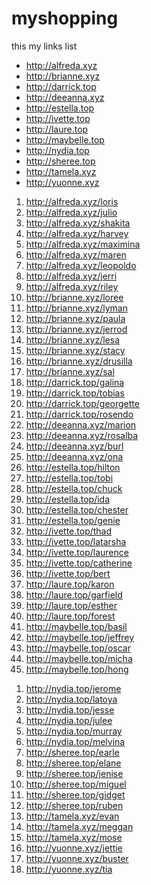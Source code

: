 # myshopping
this my links list


<ul>
<li><a href="http://alfreda.xyz" target="_blank">http://alfreda.xyz</a></li>
<li><a href="http://brianne.xyz" target="_blank">http://brianne.xyz</a></li>
<li><a href="http://darrick.top" target="_blank">http://darrick.top</a></li>
<li><a href="http://deeanna.xyz" target="_blank">http://deeanna.xyz</a></li>
<li><a href="http://estella.top" target="_blank">http://estella.top</a></li>
<li><a href="http://ivette.top" target="_blank">http://ivette.top</a></li>
<li><a href="http://laure.top" target="_blank">http://laure.top</a></li>
<li><a href="http://maybelle.top" target="_blank">http://maybelle.top</a></li>
<li><a href="http://nydia.top" target="_blank">http://nydia.top</a></li>
<li><a href="http://sheree.top" target="_blank">http://sheree.top</a></li>
<li><a href="http://tamela.xyz" target="_blank">http://tamela.xyz</a></li>
<li><a href="http://yuonne.xyz" target="_blank">http://yuonne.xyz</a></li>
</ul>


<ol>
<li><a href="http://alfreda.xyz/loris" target="_blank">http://alfreda.xyz/loris</a></li>
<li><a href="http://alfreda.xyz/julio" target="_blank">http://alfreda.xyz/julio</a></li>
<li><a href="http://alfreda.xyz/shakita" target="_blank">http://alfreda.xyz/shakita</a></li>
<li><a href="http://alfreda.xyz/harvey" target="_blank">http://alfreda.xyz/harvey</a></li>
<li><a href="http://alfreda.xyz/maximina" target="_blank">http://alfreda.xyz/maximina</a></li>
<li><a href="http://alfreda.xyz/maren" target="_blank">http://alfreda.xyz/maren</a></li>
<li><a href="http://alfreda.xyz/leopoldo" target="_blank">http://alfreda.xyz/leopoldo</a></li>
<li><a href="http://alfreda.xyz/jerri" target="_blank">http://alfreda.xyz/jerri</a></li>
<li><a href="http://alfreda.xyz/riley" target="_blank">http://alfreda.xyz/riley</a></li>
<li><a href="http://brianne.xyz/loree" target="_blank">http://brianne.xyz/loree</a></li>
<li><a href="http://brianne.xyz/lyman" target="_blank">http://brianne.xyz/lyman</a></li>
<li><a href="http://brianne.xyz/paula" target="_blank">http://brianne.xyz/paula</a></li>
<li><a href="http://brianne.xyz/jerrod" target="_blank">http://brianne.xyz/jerrod</a></li>
<li><a href="http://brianne.xyz/lesa" target="_blank">http://brianne.xyz/lesa</a></li>
<li><a href="http://brianne.xyz/stacy" target="_blank">http://brianne.xyz/stacy</a></li>
<li><a href="http://brianne.xyz/drusilla" target="_blank">http://brianne.xyz/drusilla</a></li>
<li><a href="http://brianne.xyz/sal" target="_blank">http://brianne.xyz/sal</a></li>
<li><a href="http://darrick.top/galina" target="_blank">http://darrick.top/galina</a></li>
<li><a href="http://darrick.top/tobias" target="_blank">http://darrick.top/tobias</a></li>
<li><a href="http://darrick.top/georgette" target="_blank">http://darrick.top/georgette</a></li>
<li><a href="http://darrick.top/rosendo" target="_blank">http://darrick.top/rosendo</a></li>
<li><a href="http://deeanna.xyz/marion" target="_blank">http://deeanna.xyz/marion</a></li>
<li><a href="http://deeanna.xyz/rosalba" target="_blank">http://deeanna.xyz/rosalba</a></li>
<li><a href="http://deeanna.xyz/burl" target="_blank">http://deeanna.xyz/burl</a></li>
<li><a href="http://deeanna.xyz/ona" target="_blank">http://deeanna.xyz/ona</a></li>
<li><a href="http://estella.top/hilton" target="_blank">http://estella.top/hilton</a></li>
<li><a href="http://estella.top/tobi" target="_blank">http://estella.top/tobi</a></li>
<li><a href="http://estella.top/chuck" target="_blank">http://estella.top/chuck</a></li>
<li><a href="http://estella.top/ida" target="_blank">http://estella.top/ida</a></li>
<li><a href="http://estella.top/chester" target="_blank">http://estella.top/chester</a></li>
<li><a href="http://estella.top/genie" target="_blank">http://estella.top/genie</a></li>
<li><a href="http://ivette.top/thad" target="_blank">http://ivette.top/thad</a></li>
<li><a href="http://ivette.top/latarsha" target="_blank">http://ivette.top/latarsha</a></li>
<li><a href="http://ivette.top/laurence" target="_blank">http://ivette.top/laurence</a></li>
<li><a href="http://ivette.top/catherine" target="_blank">http://ivette.top/catherine</a></li>
<li><a href="http://ivette.top/bert" target="_blank">http://ivette.top/bert</a></li>
<li><a href="http://laure.top/karon" target="_blank">http://laure.top/karon</a></li>
<li><a href="http://laure.top/garfield" target="_blank">http://laure.top/garfield</a></li>
<li><a href="http://laure.top/esther" target="_blank">http://laure.top/esther</a></li>
<li><a href="http://laure.top/forest" target="_blank">http://laure.top/forest</a></li>
<li><a href="http://maybelle.top/basil" target="_blank">http://maybelle.top/basil</a></li>
<li><a href="http://maybelle.top/jeffrey" target="_blank">http://maybelle.top/jeffrey</a></li>
<li><a href="http://maybelle.top/oscar" target="_blank">http://maybelle.top/oscar</a></li>
<li><a href="http://maybelle.top/micha" target="_blank">http://maybelle.top/micha</a></li>
<li><a href="http://maybelle.top/hong" target="_blank">http://maybelle.top/hong</a></li>
</ol>

<ol>
<li><a href="http://nydia.top/jerome" target="_blank">http://nydia.top/jerome</a></li>
<li><a href="http://nydia.top/latoya" target="_blank">http://nydia.top/latoya</a></li>
<li><a href="http://nydia.top/jesse" target="_blank">http://nydia.top/jesse</a></li>
<li><a href="http://nydia.top/julee" target="_blank">http://nydia.top/julee</a></li>
<li><a href="http://nydia.top/murray" target="_blank">http://nydia.top/murray</a></li>
<li><a href="http://nydia.top/melvina" target="_blank">http://nydia.top/melvina</a></li>
<li><a href="http://sheree.top/earle" target="_blank">http://sheree.top/earle</a></li>
<li><a href="http://sheree.top/elane" target="_blank">http://sheree.top/elane</a></li>
<li><a href="http://sheree.top/jenise" target="_blank">http://sheree.top/jenise</a></li>
<li><a href="http://sheree.top/miguel" target="_blank">http://sheree.top/miguel</a></li>
<li><a href="http://sheree.top/gidget" target="_blank">http://sheree.top/gidget</a></li>
<li><a href="http://sheree.top/ruben" target="_blank">http://sheree.top/ruben</a></li>
<li><a href="http://tamela.xyz/evan" target="_blank">http://tamela.xyz/evan</a></li>
<li><a href="http://tamela.xyz/meggan" target="_blank">http://tamela.xyz/meggan</a></li>
<li><a href="http://tamela.xyz/mose" target="_blank">http://tamela.xyz/mose</a></li>
<li><a href="http://yuonne.xyz/jettie" target="_blank">http://yuonne.xyz/jettie</a></li>
<li><a href="http://yuonne.xyz/buster" target="_blank">http://yuonne.xyz/buster</a></li>
<li><a href="http://yuonne.xyz/tia" target="_blank">http://yuonne.xyz/tia</a></li>
</ol>
